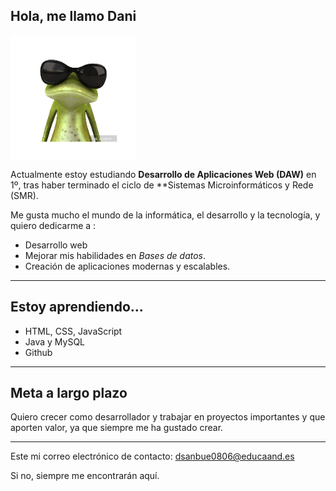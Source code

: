 ## Hola, me llamo Dani

<p align="left" style="display: flex; align-items: center;">
  <img src="./3dgifmaker19723.gif" width="200" style="margin-right: 15px;">
  <span style="font-size: 2em;">

Actualmente estoy estudiando **Desarrollo de Aplicaciones Web (DAW)** en 1º,
tras haber terminado el ciclo de **Sistemas Microinformáticos y Rede (SMR).

Me gusta mucho el mundo de la informática, el desarrollo y la tecnología, y quiero dedicarme a :
- Desarrollo web
- Mejorar mis habilidades en *Bases de datos*.
- Creación de aplicaciones modernas y escalables.

---

## Estoy aprendiendo...

- HTML, CSS, JavaScript
- Java y MySQL
- Github

---

## Meta a largo plazo

Quiero crecer como desarrollador y trabajar en proyectos importantes y que aporten valor, ya que siempre me ha gustado crear.


---

Este mi correo electrónico de contacto: dsanbue0806@educaand.es

Si no, siempre me encontrarán aquí.
